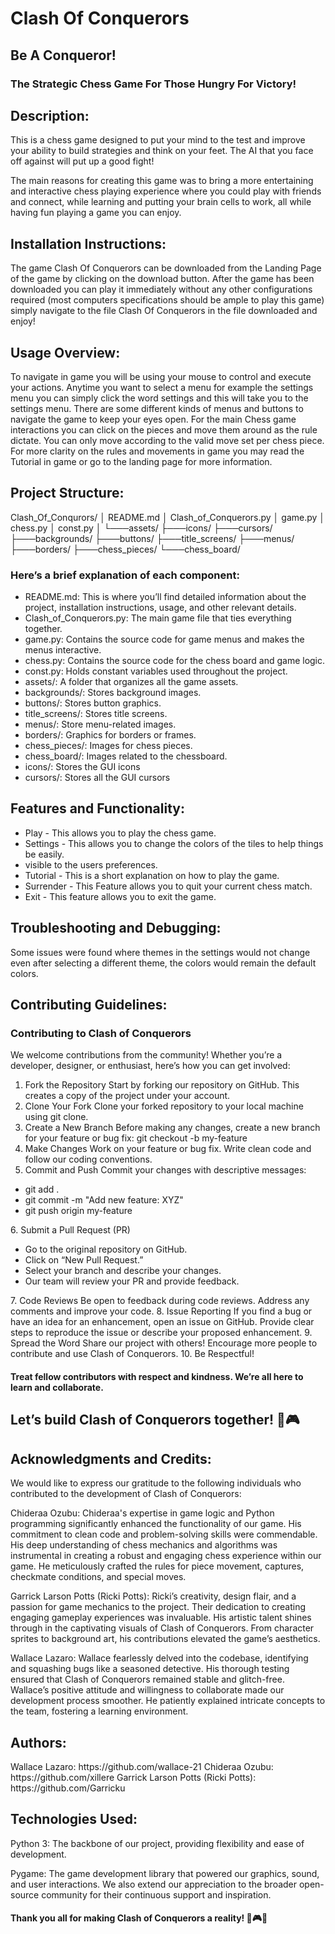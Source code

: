 <h1>Clash Of Conquerors</h1>
<h2>Be A Conqueror!</h2>
<h3>The Strategic Chess Game For Those Hungry For Victory!</h3>

<h2>Description:</h2>
<p>
This is a chess game designed to put your mind to the test and improve
your ability to build strategies and think on your feet.
The AI that you face off against will put up a good fight!
</p>
<p>
The main reasons for creating this game was to bring a more entertaining and
interactive chess playing experience where you could play with friends and
connect, while learning and putting your brain cells to work, all while having fun
playing a game you can enjoy.
</p>
<h2>Installation Instructions:</h2>
<p>
The game Clash Of Conquerors can be downloaded from the Landing Page of the game by clicking on the download button. After the game has been downloaded you can play it immediately without any other configurations required (most computers specifications should be ample to play this game) simply navigate to the file Clash Of Conquerors in the file downloaded and enjoy!
</p>

<h2>Usage Overview:</h2>
<p>
To navigate in game you will be using your mouse to control and execute your actions.
Anytime you want to select a menu for example the settings menu you can simply click
the word settings and this will take you to the settings menu. There are some different
kinds of menus and buttons to navigate the game to keep your eyes open. For the main Chess
game interactions you can click on the pieces and move them around as the rule dictate. You
can only move according to the valid move set per chess piece. For more clarity on the rules
and movements in game you may read the Tutorial in game or go to the landing page for more
information.
</p>
<h2>Project Structure:</h2>

Clash_Of_Conqurors/
│   README.md
│   Clash_of_Conquerors.py
│   game.py
│   chess.py
│   const.py
│
└───assets/
        ├───icons/
        ├───cursors/
        ├───backgrounds/
        ├───buttons/
        ├───title_screens/
        ├───menus/
        ├───borders/
        ├───chess_pieces/
        └───chess_board/

<h3>Here’s a brief explanation of each component:</h3>
<ul>
<li>
README.md: This is where you’ll find detailed information about the project, installation instructions, usage, and other relevant details.
</li>
<li>
Clash_of_Conquerors.py: The main game file that ties everything together.
</li>
<li>
game.py: Contains the source code for game menus and makes the menus interactive.
</li>
<li>
chess.py: Contains the source code for the chess board and game logic.
</li>
<li>
const.py: Holds constant variables used throughout the project.
</li>
<li>
assets/: A folder that organizes all the game assets.
</li>
<li>
backgrounds/: Stores background images.
</li>
<li>
buttons/: Stores button graphics.
</li>
<li>
title_screens/: Stores title screens.
</li>
<li>
menus/: Store menu-related images.
</li>
<li>
borders/: Graphics for borders or frames.
</li>
<li>
chess_pieces/: Images for chess pieces.
</li>
<li>
chess_board/: Images related to the chessboard.
</li>
<li>
icons/: Stores the GUI icons
</li>
<li>
cursors/: Stores all the GUI cursors
</li>
</ul>
<h2>Features and Functionality:</h2>
<ul>
<li>
Play - This allows you to play the chess game.
</li>
<li>
Settings - This allows you to change the colors of the tiles to help things be easily.
</li>
<li>
visible to the users preferences.
</li>
<li>
Tutorial - This is a short explanation on how to play the game.
</li>
<li>
Surrender - This Feature allows you to quit your current chess match.
</li>
<li>
Exit - This feature allows you to exit the game.
</li>
</ul>

<h2>Troubleshooting and Debugging:</h2>
<p>
Some issues were found where themes in the settings would not change even after selecting
a different theme, the colors would remain the default colors.
</p>

<h2>Contributing Guidelines:</h2>
<h3>Contributing to Clash of Conquerors</h3>
We welcome contributions from the community! Whether you’re a developer, designer, or enthusiast, here’s how you can get involved:

1. Fork the Repository
Start by forking our repository on GitHub. This creates a copy of the project under your account.
2. Clone Your Fork
Clone your forked repository to your local machine using git clone.
3. Create a New Branch
Before making any changes, create a new branch for your feature or bug fix:
git checkout -b my-feature
4. Make Changes
Work on your feature or bug fix. Write clean code and follow our coding conventions.
5. Commit and Push
Commit your changes with descriptive messages:
<ul>
<li>
git add .
</li>
<li>
git commit -m "Add new feature: XYZ"
</li>
<li>
git push origin my-feature
</li>
</ul>
6. Submit a Pull Request (PR)
<ul>
<li>
Go to the original repository on GitHub.
</li>
<li>
Click on “New Pull Request.”
</li>
<li>
Select your branch and describe your changes.
</li>
<li>
Our team will review your PR and provide feedback.
</li>
</ul>
7. Code Reviews
Be open to feedback during code reviews. Address any comments and improve your code.
8. Issue Reporting
If you find a bug or have an idea for an enhancement, open an issue on GitHub.
Provide clear steps to reproduce the issue or describe your proposed enhancement.
9. Spread the Word
Share our project with others! Encourage more people to contribute and use Clash of Conquerors.
10. Be Respectful!

<h4>Treat fellow contributors with respect and kindness. We’re all here to learn and collaborate.</h4>
<h2>Let’s build Clash of Conquerors together! 🚀🎮</h2>

<h2>Acknowledgments and Credits:</h2>
We would like to express our gratitude to the following individuals who contributed to the development of Clash of Conquerors:

Chideraa Ozubu: Chideraa's expertise in game logic and Python programming significantly enhanced the functionality of our game. His commitment to clean code and problem-solving skills were commendable. His deep understanding of chess mechanics and algorithms was instrumental in creating a robust and engaging chess experience within our game.
He meticulously crafted the rules for piece movement, captures, checkmate conditions, and special moves.

Garrick Larson Potts (Ricki Potts): Ricki’s creativity, design flair, and a passion for game mechanics to the project. Their dedication to creating engaging gameplay experiences was invaluable. His artistic talent shines through in the captivating visuals of Clash of Conquerors. From character sprites to background art, his contributions elevated the game’s aesthetics.

Wallace Lazaro: Wallace fearlessly delved into the codebase, identifying and squashing bugs like a seasoned detective. His thorough testing ensured that Clash of Conquerors remained stable and glitch-free. Wallace’s positive attitude and willingness to collaborate made our development process smoother. He patiently explained intricate concepts to the team, fostering a learning environment.

<h2>Authors:</h2>
Wallace Lazaro: https://github.com/wallace-21
Chideraa Ozubu: https://github.com/xillere
Garrick Larson Potts (Ricki Potts): https://github.com/Garricku

<h2>Technologies Used:</h2>
<p>
Python 3: The backbone of our project, providing flexibility and ease of development.
</p>
<p>
Pygame: The game development library that powered our graphics, sound, and user interactions.
We also extend our appreciation to the broader open-source community for their continuous support and inspiration.
</p>

<h4>Thank you all for making Clash of Conquerors a reality! 🙌🎮🌟</h4>